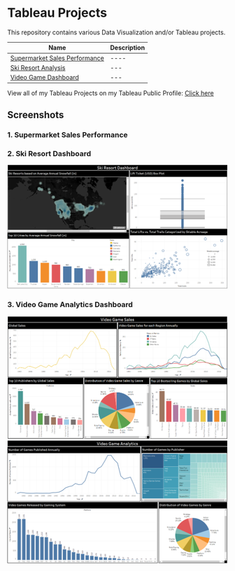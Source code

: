 # Tableau Projects
This repository contains various Data Visualization and/or Tableau projects. 

| Name | Description |
| ---- | ----------- |
| [Supermarket Sales Performance](https://public.tableau.com/views/SupermarketSalesPerformance_16327699218330/SupermarketAnalytics-1?:language=en-US&:display_count=n&:origin=viz_share_link) | ---- |
| [Ski Resort Analysis](https://public.tableau.com/views/SkiResortDashboard_16301888847180/SkiResortDashboard?:language=en-US&:display_count=n&:origin=viz_share_link) |---|
| [Video Game Dashboard](https://public.tableau.com/views/VideoGameAnalytics/Dashboard1?:language=en-US&:display_count=n&:origin=viz_share_link) | ---|
 
 View all of my Tableau Projects on my Tableau Public Profile: [Click here](https://public.tableau.com/app/profile/brandon.wallace)
 
 ## Screenshots
 
 ### 1. Supermarket Sales Performance
 
 
 
 ### 2. Ski Resort Dashboard
 
 <img src="https://github.com/BWalliz/Tableau-Projects/blob/main/Ski%20Resort%20Analysis/Screenshots/ski_resort_dashboard.png" alt="SS 1"/>
 
 ### 3. Video Game Analytics Dashboard
 
 <img src="https://github.com/BWalliz/Tableau-Projects/blob/main/Video%20Game%20Analysis/Screenshots/dashboard1.png" alt="SS 1"/>
 
 <img src="https://github.com/BWalliz/Tableau-Projects/blob/main/Video%20Game%20Analysis/Screenshots/dashboard2.png" alt="SS 1"/>
